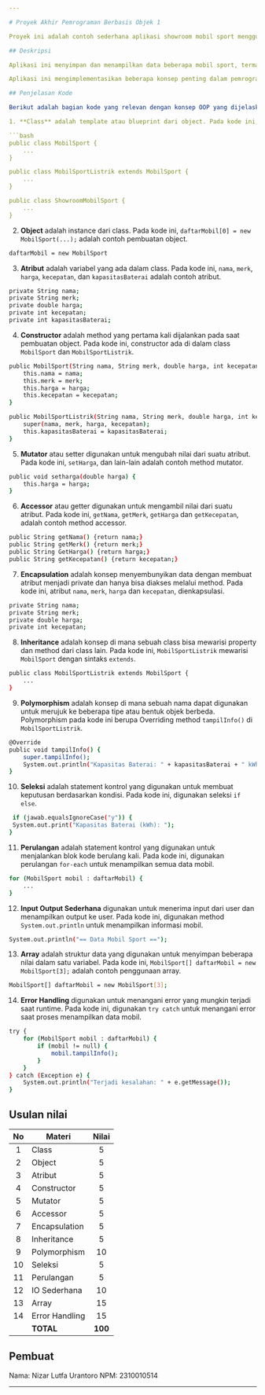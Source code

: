 ```yaml
---

# Proyek Akhir Pemrograman Berbasis Objek 1

Proyek ini adalah contoh sederhana aplikasi showroom mobil sport menggunakan Java sebagai tugas akhir dari mata kuliah pemrograman berbasis objek 1.

## Deskripsi

Aplikasi ini menyimpan dan menampilkan data beberapa mobil sport, termasuk mobil sport listrik. Output aplikasi berupa informasi detail mobil seperti nama, merk, harga, kecepatan, dan kapasitas baterai (untuk mobil listrik).

Aplikasi ini mengimplementasikan beberapa konsep penting dalam pemrograman berorientasi objek (OOP) seperti Class, Object, Atribut, Method Constructor, Method Mutator, Method Accessor, Encapsulation, Inheritance, Overloading, Overriding, Seleksi, Perulangan, IO Sederhana, Array, dan Error Handling.

## Penjelasan Kode

Berikut adalah bagian kode yang relevan dengan konsep OOP yang dijelaskan:

1. **Class** adalah template atau blueprint dari object. Pada kode ini, `MobilSport`, `MobilSportListrik`, dan `ShowroomMobilSport` adalah contoh dari class.

```bash
public class MobilSport {
    ...
}

public class MobilSportListrik extends MobilSport {
    ...
}

public class ShowroomMobilSport {
    ...
}
```

2. **Object** adalah instance dari class. Pada kode ini, `daftarMobil[0] = new MobilSport(...);` adalah contoh pembuatan object.

```bash
daftarMobil = new MobilSport
```

3. **Atribut** adalah variabel yang ada dalam class. Pada kode ini, `nama`, `merk`, `harga`, `kecepatan`, dan `kapasitasBaterai` adalah contoh atribut.

```bash
private String nama;
private String merk;
private double harga;
private int kecepatan;
private int kapasitasBaterai;
```

4. **Constructor** adalah method yang pertama kali dijalankan pada saat pembuatan object. Pada kode ini, constructor ada di dalam class `MobilSport` dan `MobilSportListrik`.

```bash
public MobilSport(String nama, String merk, double harga, int kecepatan) {
    this.nama = nama;
    this.merk = merk;
    this.harga = harga;
    this.kecepatan = kecepatan;
}

public MobilSportListrik(String nama, String merk, double harga, int kecepatan, int kapasitasBaterai) {
    super(nama, merk, harga, kecepatan);
    this.kapasitasBaterai = kapasitasBaterai;
}
```

5. **Mutator** atau setter digunakan untuk mengubah nilai dari suatu atribut. Pada kode ini, `setHarga`, dan lain-lain adalah contoh method mutator.

```bash
public void setharga(double harga) {
    this.harga = harga;
}
```

6. **Accessor** atau getter digunakan untuk mengambil nilai dari suatu atribut. Pada kode ini, `getNama`, `getMerk`, `getHarga` dan `getKecepatan`, adalah contoh method accessor.

```bash
public String getNama() {return nama;}
public String getMerk() {return merk;}
public String GetHarga() {return harga;}
public String getKecepatan() {return kecepatan;}

```

7. **Encapsulation** adalah konsep menyembunyikan data dengan membuat atribut menjadi private dan hanya bisa diakses melalui method. Pada kode ini, atribut `nama`, `merk`, `harga` dan `kecepatan`, dienkapsulasi.

```bash
private String nama;
private String merk;
private double harga;
private int kecepatan;
```

8. **Inheritance** adalah konsep di mana sebuah class bisa mewarisi property dan method dari class lain. Pada kode ini, `MobilSportListrik` mewarisi `MobilSport` dengan sintaks `extends`.

```bash
public class MobilSportListrik extends MobilSport {
    ...
}
```

9. **Polymorphism** adalah konsep di mana sebuah nama dapat digunakan untuk merujuk ke beberapa tipe atau bentuk objek berbeda. Polymorphism pada kode ini berupa Overriding method `tampilInfo()` di `MobilSportListrik`.

```bash
@Override
public void tampilInfo() {
    super.tampilInfo();
    System.out.println("Kapasitas Baterai: " + kapasitasBaterai + " kWh");
}
```

10. **Seleksi** adalah statement kontrol yang digunakan untuk membuat keputusan berdasarkan kondisi. Pada kode ini, digunakan seleksi `if else`.

```bash
 if (jawab.equalsIgnoreCase("y")) {
 System.out.print("Kapasitas Baterai (kWh): ");
}
```

11. **Perulangan** adalah statement kontrol yang digunakan untuk menjalankan blok kode berulang kali. Pada kode ini, digunakan perulangan `for-each` untuk menampilkan semua data mobil.

```bash
for (MobilSport mobil : daftarMobil) {
    ...
}
```

12. **Input Output Sederhana** digunakan untuk menerima input dari user dan menampilkan output ke user. Pada kode ini, digunakan method `System.out.println` untuk menampilkan informasi mobil.

```bash
System.out.println("== Data Mobil Sport ==");
```

13. **Array** adalah struktur data yang digunakan untuk menyimpan beberapa nilai dalam satu variabel. Pada kode ini, `MobilSport[] daftarMobil = new MobilSport[3];` adalah contoh penggunaan array.

```bash
MobilSport[] daftarMobil = new MobilSport[3];
```

14. **Error Handling** digunakan untuk menangani error yang mungkin terjadi saat runtime. Pada kode ini, digunakan `try catch` untuk menangani error saat proses menampilkan data mobil.

```bash
try {
    for (MobilSport mobil : daftarMobil) {
        if (mobil != null) {
            mobil.tampilInfo();
        }
    }
} catch (Exception e) {
    System.out.println("Terjadi kesalahan: " + e.getMessage());
}
```

## Usulan nilai

|  No | Materi         |  Nilai  |
| :-: | -------------- | :-----: |
|  1  | Class          |    5    |
|  2  | Object         |    5    |
|  3  | Atribut        |    5    |
|  4  | Constructor    |    5    |
|  5  | Mutator        |    5    |
|  6  | Accessor       |    5    |
|  7  | Encapsulation  |    5    |
|  8  | Inheritance    |    5    |
|  9  | Polymorphism   |    10   |
|  10 | Seleksi        |    5    |
|  11 | Perulangan     |    5    |
|  12 | IO Sederhana   |    10   |
|  13 | Array          |    15   |
|  14 | Error Handling |    15   |
|     | **TOTAL**      | **100** |

## Pembuat

Nama: Nizar Lutfa Urantoro
NPM: 2310010514

---
```

